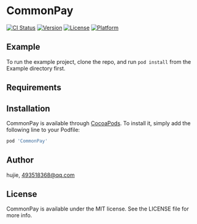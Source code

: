 # CommonPay

[![CI Status](https://img.shields.io/travis/hujie/CommonPay.svg?style=flat)](https://travis-ci.org/hujie/CommonPay)
[![Version](https://img.shields.io/cocoapods/v/CommonPay.svg?style=flat)](https://cocoapods.org/pods/CommonPay)
[![License](https://img.shields.io/cocoapods/l/CommonPay.svg?style=flat)](https://cocoapods.org/pods/CommonPay)
[![Platform](https://img.shields.io/cocoapods/p/CommonPay.svg?style=flat)](https://cocoapods.org/pods/CommonPay)

## Example

To run the example project, clone the repo, and run `pod install` from the Example directory first.

## Requirements

## Installation

CommonPay is available through [CocoaPods](https://cocoapods.org). To install
it, simply add the following line to your Podfile:

```ruby
pod 'CommonPay'
```

## Author

hujie, 493518368@qq.com

## License

CommonPay is available under the MIT license. See the LICENSE file for more info.
